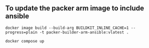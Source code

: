 ## To update the packer arm image to include ansible

```
docker image build --build-arg BUILDKIT_INLINE_CACHE=1 --progress=plain -t packer-builder-arm-ansible:vlatest .
```

`docker compose up`